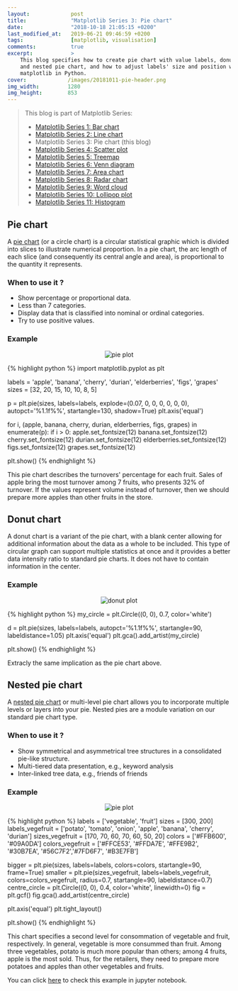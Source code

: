 ```yaml
---
layout:             post
title:              "Matplotlib Series 3: Pie chart"
date:               "2018-10-18 21:05:15 +0200"
last_modified_at:   2019-06-21 09:46:59 +0200
tags:               [matplotlib, visualisation]
comments:           true
excerpt:            >
    This blog specifies how to create pie chart with value labels, donut chart
    and nested pie chart, and how to adjust labels' size and position with
    matplotlib in Python.
cover:             /images/20181011-pie-header.png
img_width:         1280
img_height:        853
---
```


> This blog is part of Matplotlib Series:
> * [Matplotlib Series 1: Bar chart][series1]
> * [Matplotlib Series 2: Line chart][series2]
> * Matplotlib Series 3: Pie chart (this blog)
> * [Matplotlib Series 4: Scatter plot][series4]
> * [Matplotlib Series 5: Treemap][series5]
> * [Matplotlib Series 6: Venn diagram][series6]
> * [Matplotlib Series 7: Area chart][series7]
> * [Matplotlib Series 8: Radar chart][series8]
> * [Matplotlib Series 9: Word cloud][series9]
> * [Matplotlib Series 10: Lollipop plot][series10]
> * [Matplotlib Series 11: Histogram][series11]

## Pie chart
A [pie chart][pie chart] (or a circle chart) is a circular statistical graphic
which is divided into slices to illustrate numerical proportion. In a pie chart,
the arc length of each slice (and consequently its central angle and area), is
proportional to the quantity it represents.

### When to use it ?
- Show percentage or proportional data.
- Less than 7 categories.
- Display data that is classified into nominal or ordinal categories.
- Try to use positive values.

### Example
<p align="center">
  <img alt="pie plot"
  src="{{ site.baseurl }}/images/20181011-pie-chart.png"/>
</p>

{% highlight python %}
import matplotlib.pyplot as plt

labels = 'apple', 'banana', 'cherry', 'durian', 'elderberries', 'figs', 'grapes'
sizes = [32, 20, 15, 10, 10, 8, 5]

p = plt.pie(sizes, labels=labels, explode=(0.07, 0, 0, 0, 0, 0, 0),
            autopct='%1.1f%%', startangle=130, shadow=True)
plt.axis('equal')

for i, (apple, banana, cherry, durian, elderberries, figs, grapes) in enumerate(p):
    if i > 0:
        apple.set_fontsize(12)
        banana.set_fontsize(12)
        cherry.set_fontsize(12)
        durian.set_fontsize(12)
        elderberries.set_fontsize(12)
        figs.set_fontsize(12)
        grapes.set_fontsize(12)
            
plt.show()
{% endhighlight %}

This pie chart describes the turnovers' percentage for each fruit. Sales of
apple bring the most turnover among 7 fruits, who presents 32% of turnover. If
the values represent volume instead of turnover, then we should prepare more
apples than other fruits in the store.

## Donut chart
A donut chart is a variant of the pie chart, with a blank center allowing for
additional information about the data as a whole to be included. This type of
circular graph can support multiple statistics at once and it provides a better
data intensity ratio to standard pie charts. It does not have to contain
information in the center.

### Example
<p align="center">
  <img alt="donut plot"
  src="{{ site.baseurl }}/images/20181011-donut-chart.png"/>
</p>

{% highlight python %}
my_circle = plt.Circle((0, 0), 0.7, color='white')

d = plt.pie(sizes, labels=labels, autopct='%1.1f%%',
            startangle=90, labeldistance=1.05)
plt.axis('equal')
plt.gca().add_artist(my_circle)
            
plt.show()
{% endhighlight %}

Extracly the same implication as the pie chart above.

## Nested pie chart
A [nested pie chart][nested pie chart] or multi-level pie chart allows you to
incorporate multiple levels or layers into your pie. Nested pies are a module
variation on our standard pie chart type.

### When to use it ?
- Show symmetrical and asymmetrical tree structures in a consolidated pie-like
structure.
- Multi-tiered data presentation, e.g., keyword analysis
- Inter-linked tree data, e.g., friends of friends

### Example
<p align="center">
  <img alt="pie plot"
  src="{{ site.baseurl }}/images/20181011-nested-pie-chart.png"/>
</p>

{% highlight python %}
labels = ['vegetable', 'fruit']
sizes = [300, 200]
labels_vegefruit = ['potato', 'tomato', 'onion', 'apple',
                    'banana', 'cherry', 'durian']
sizes_vegefruit = [170, 70, 60, 70, 60, 50, 20]
colors = ['#FFB600', '#09A0DA']
colors_vegefruit = ['#FFCE53', '#FFDA7E', '#FFE9B2', '#30B7EA',
                    '#56C7F2','#7FD6F7', '#B3E7FB']
 
bigger = plt.pie(sizes, labels=labels, colors=colors,
                 startangle=90, frame=True)
smaller = plt.pie(sizes_vegefruit, labels=labels_vegefruit,
                  colors=colors_vegefruit, radius=0.7,
                  startangle=90, labeldistance=0.7)
centre_circle = plt.Circle((0, 0), 0.4, color='white', linewidth=0)
fig = plt.gcf()
fig.gca().add_artist(centre_circle)
        
plt.axis('equal')
plt.tight_layout()

plt.show()
{% endhighlight %}

This chart specifies a second level for consommation of vegetable and fruit,
respectively. In general, vegetable is more consummed than fruit. Among three
vegetables, potato is much more popular than others; among 4 fruits, apple is
the most sold. Thus, for the retailers, they need to prepare more potatoes and
apples than other vegetables and fruits.

You can click [here][notebook] to check this example in jupyter notebook.

[pie chart]: https://en.wikipedia.org/wiki/Pie_chart
[nested pie chart]: https://www.zingchart.com/docs/chart-types/nested-pie-chart
[notebook]: https://github.com/jingwen-z/python-playground/blob/master/python_for_data_analysis/plotting_and_visualization/pie_chart.ipynb
[series1]: https://jingwen-z.github.io/data-viz-with-matplotlib-series1-bar-chart/
[series2]: https://jingwen-z.github.io/data-viz-with-matplotlib-series2-line-chart/
[series4]: https://jingwen-z.github.io/data-viz-with-matplotlib-series4-scatter-plot/
[series5]: https://jingwen-z.github.io/data-viz-with-matplotlib-series5-treemap/
[series6]: https://jingwen-z.github.io/data-viz-with-matplotlib-series6-venn-diagram/
[series7]: https://jingwen-z.github.io/data-viz-with-matplotlib-series7-area-chart/
[series8]: https://jingwen-z.github.io/data-viz-with-matplotlib-series8-radar-chart/
[series9]: https://jingwen-z.github.io/data-viz-with-matplotlib-series9-word-cloud/
[series10]: https://jingwen-z.github.io/data-viz-with-matplotlib-series10-lollipop-plot/
[series11]: https://jingwen-z.github.io/data-viz-with-matplotlib-series11-histogram/
